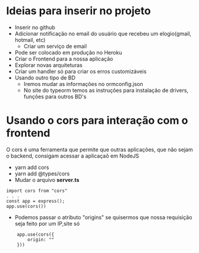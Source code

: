 # Ideias para inserir no projeto
-   Inserir no github
-   Adicionar notificação no email do usuário que recebeu um elogio(gmail, hotmail, etc)
    -   Criar um serviço de email
-   Pode ser colocado em produção no Heroku
-   Criar o Frontend para a nossa aplicação
-   Explorar novas arquiteturas
-   Criar um handler só para criar os erros customizáveis
-   Usando outro tipo de BD
    -   Iremos mudar as informações no ormconfig.json
    -   No site do typeorm temos as instruções para instalação de drivers, funções para outros BD's



# Usando o cors para interação com o frontend
O cors é uma ferramenta que permite que outras aplicações, que não sejam o backend, consigam acessar a aplicaçaõ em NodeJS
-   yarn add cors
-   yarn add @types/cors
-   Mudar o arquivo **server.ts**
```
import cors from "cors"
. . .
const app = express();
app.use(cors())
```
-   Podemos passar o atributo "origins" se quisermos que nossa requisição seja feito por um IP,site só
```
    app.use(cors({
        origin: ""
    }))
```